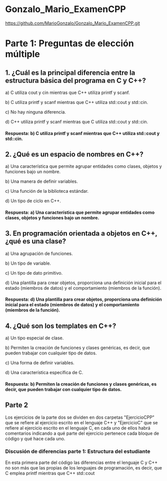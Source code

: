 # Gonzalo_Mario_ExamenCPP

https://github.com/MarioGonzalo/Gonzalo_Mario_ExamenCPP.git

# Parte 1: Preguntas de elección múltiple
## 1. ¿Cuál es la principal diferencia entre la estructura básica del programa en C y C++?

a) C utiliza cout y cin mientras que C++ utiliza printf y scanf.

b) C utiliza printf y scanf mientras que C++ utiliza std::cout y std::cin.

c) No hay ninguna diferencia.

d) C++ utiliza printf y scanf mientras que C utiliza std::cout y std::cin.

#### Respuesta: b) C utiliza printf y scanf mientras que C++ utiliza std::cout y std::cin.

## 2. ¿Qué es un espacio de nombres en C++?

a) Una característica que permite agrupar entidades como clases, objetos y funciones bajo un nombre.

b) Una manera de definir variables.

c) Una función de la biblioteca estándar.

d) Un tipo de ciclo en C++.

#### Respuesta: a) Una característica que permite agrupar entidades como clases, objetos y funciones bajo un nombre.

## 3. En programación orientada a objetos en C++, ¿qué es una clase?

a) Una agrupación de funciones.

b) Un tipo de variable.

c) Un tipo de dato primitivo.

d) Una plantilla para crear objetos, proporciona una definición inicial para el estado (miembros de datos) y el comportamiento (miembros de la función).

#### Respuesta: d) Una plantilla para crear objetos, proporciona una definición inicial para el estado (miembros de datos) y el comportamiento (miembros de la función).

## 4. ¿Qué son los templates en C++?

a) Un tipo especial de clase.

b) Permiten la creación de funciones y clases genéricas, es decir, que pueden trabajar con cualquier tipo de datos.

c) Una forma de definir variables.

d) Una característica específica de C.

#### Respuesta: b) Permiten la creación de funciones y clases genéricas, es decir, que pueden trabajar con cualquier tipo de datos.

## Parte 2

Los ejercicios de la parte dos se dividen en dos carpetas "EjercicioCPP" que se refiere al ejercicio escrito en el lenguaje C++ y "EjercicioC" que se refiere al ejercicio escrito en el lenguaje C, en cada 
uno de ellos habrá comentarios indicando a qué parte del ejercicio pertenece cada bloque de código y qué hace cada uno.

### Discusión de diferencias parte 1: Estructura del estudiante
En esta primera parte del código las diferencias entre el lenguaje C y C++ no son más que las propias de los lenguajes de programación, es decir, que C emplea printf mientras que C++ std::cout







